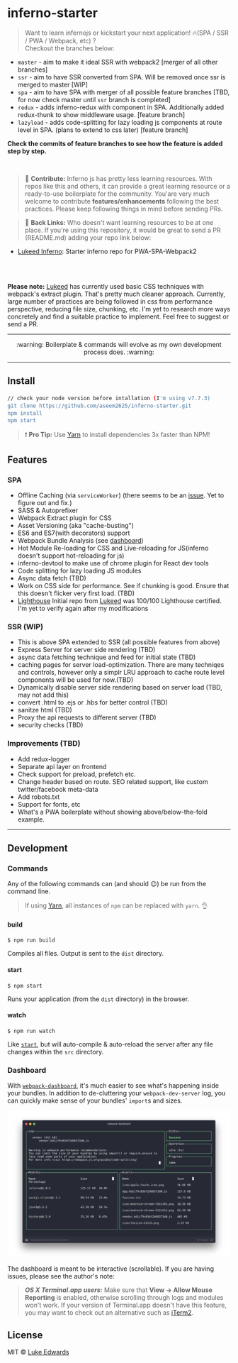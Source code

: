 # inferno-starter

> Want to learn infernojs or kickstart your next application!  🔥(SPA / SSR / PWA / Webpack, etc) ? <br /> Checkout the branches below:
- `master` - aim to make it ideal SSR with webpack2 [merger of all other branches]
- `ssr` - aim to have SSR converted from SPA. Will be removed once ssr is merged to master [WIP]
- `spa` - aim to have SPA with merger of all possible feature branches [TBD, for now check master until `ssr` branch is completed]
- `redux` - adds inferno-redux with component in SPA. Additionally added redux-thunk to show middleware usage. [feature branch]
- `lazyload` - adds code-splitting for lazy loading js components at route level in SPA. (plans to extend to css later) [feature branch]

**Check the commits of feature branches to see how the feature is added step by step.**

<br />

> :triangular_flag_on_post: **Contribute:** Inferno js has pretty less learning resources. With repos like this and others, it can provide a great learning resource or a ready-to-use boilerplate for the community. You'are very much welcome to contribute **features/enhancements** following the best practices. Please keep following things in mind before sending PRs.


> :triangular_flag_on_post: **Back Links:** Who doesn't want learning resources to be at one place. If you're using this repository, it would be great to send a PR (README.md) adding your repo link below:
- [Lukeed Inferno](https://github.com/lukeed/inferno-starter): Starter inferno repo for PWA-SPA-Webpack2

<br />
<br />


**Please note:** [Lukeed](https://github.com/lukeed/inferno-starter) has currently used basic CSS techniques with webpack's extract plugin. That's pretty much cleaner approach. Currently, large number of practices are being followed in css from performance perspective, reducing file size, chunking, etc. I'm yet to research more ways concretely and find a suitable practice to implement. Feel free to suggest or send a PR.

---
<p align="center">:warning: Boilerplate & commands will evolve as my own development process does. :warning:</p>

---

## Install

```sh
// check your node version before intallation (I'm using v7.7.3)
git clone https://github.com/aseem2625/inferno-starter.git
npm install
npm start
```

> :exclamation: **Pro Tip:** Use [Yarn](https://yarnpkg.com/) to install dependencies 3x faster than NPM!

## Features

### SPA
* Offline Caching (via `serviceWorker`) (there seems to be an [issue](https://github.com/lukeed/inferno-starter/issues/6). Yet to figure out and fix.)
* SASS & Autoprefixer
* Webpack Extract plugin for CSS
* Asset Versioning (aka "cache-busting")
* ES6 and ES7(with decorators) support
* Webpack Bundle Analysis (see [dashboard](#dashboard))
* Hot Module Re-loading for CSS and Live-reloading for JS(inferno doesn't support hot-reloading for js)
* inferno-devtool to make use of chrome plugin for React dev tools
* Code splitting for lazy loading JS modules
* Async data fetch (TBD)
* Work on CSS side for performance. See if chunking is good. Ensure that this doesn't flicker very first load. (TBD)
* [Lighthouse](https://github.com/GoogleChrome/lighthouse) Initial repo from [Lukeed](https://github.com/lukeed/inferno-starter) was 100/100 Lighthouse certified. I'm yet to verify again after my modifications

### SSR (WIP)
* This is above SPA extended to SSR (all possible features from above)
* Express Server for server side rendering (TBD)
* async data fetching technique and feed for initial state (TBD)
* caching pages for server load-optimization. There are many techniqes and controls, however only a simplr LRU approach to cache route level components will be used for now.(TBD)
* Dynamically disable server side rendering based on server load (TBD, may not add this)
* convert .html to .ejs or .hbs for better control (TBD)
* sanitze html (TBD)
* Proxy the api requests to different server (TBD)
* security checks (TBD)

### Improvements (TBD)
* Add redux-logger
* Separate api layer on frontend
* Check support for preload, prefetch etc.
* Change header based on route. SEO related support, like custom twitter/facebook meta-data
* Add robots.txt
* Support for fonts, etc
* What's a PWA boilerplate without showing above/below-the-fold example.

---

## Development

### Commands

Any of the following commands can (and should :wink:) be run from the command line.

> If using [Yarn](https://yarnpkg.com/), all instances of `npm` can be replaced with `yarn`. :ok_hand:

#### build

```
$ npm run build
```

Compiles all files. Output is sent to the `dist` directory.

#### start

```
$ npm start
```

Runs your application (from the `dist` directory) in the browser.

#### watch

```
$ npm run watch
```

Like [`start`](#start), but will auto-compile & auto-reload the server after any file changes within the `src` directory.

### Dashboard

With [`webpack-dashboard`](https://github.com/FormidableLabs/webpack-dashboard), it's much easier to see what's happening inside your bundles. In addition to de-cluttering your `webpack-dev-server` log, you can quickly make sense of your bundles' `import`s and sizes.

![dashboard](src/static/img/dev-dash.jpg)

The dashboard is meant to be interactive (scrollable). If you are having issues, please see the author's note:

> ***OS X Terminal.app users:*** Make sure that **View → Allow Mouse Reporting** is enabled, otherwise scrolling through logs and modules won't work. If your version of Terminal.app doesn't have this feature, you may want to check out an alternative such as [iTerm2](https://www.iterm2.com/index.html).

## License

MIT © [Luke Edwards](https://lukeed.com)
